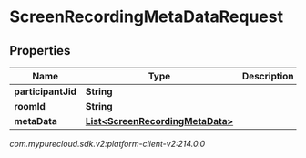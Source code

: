 # ScreenRecordingMetaDataRequest


## Properties

| Name | Type | Description | Notes |
| ------------ | ------------- | ------------- | ------------- |
| **participantJid** | **String** |  |  [optional] |
| **roomId** | **String** |  |  [optional] |
| **metaData** | [**List&lt;ScreenRecordingMetaData&gt;**](ScreenRecordingMetaData) |  |  [optional] |




_com.mypurecloud.sdk.v2:platform-client-v2:214.0.0_
